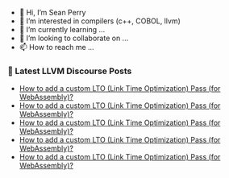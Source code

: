 - 👋 Hi, I’m Sean Perry
- 👀 I’m interested in compilers (c++, COBOL, llvm)
- 🌱 I’m currently learning ...
- 💞️ I’m looking to collaborate on ...
- 📫 How to reach me ...

<!---
s66perry/s66perry is a ✨ special ✨ repository because its `README.md` (this file) appears on your GitHub profile.
You can click the Preview link to take a look at your changes.
--->
### 📕 Latest LLVM Discourse Posts

<!-- DISCOURSE-LLVM:START -->
- [How to add a custom LTO &lpar;Link Time Optimization&rpar; Pass &lpar;for WebAssembly&rpar;?](https://discourse.llvm.org/t/how-to-add-a-custom-lto-link-time-optimization-pass-for-webassembly/73357#post_20)
- [How to add a custom LTO &lpar;Link Time Optimization&rpar; Pass &lpar;for WebAssembly&rpar;?](https://discourse.llvm.org/t/how-to-add-a-custom-lto-link-time-optimization-pass-for-webassembly/73357#post_19)
- [How to add a custom LTO &lpar;Link Time Optimization&rpar; Pass &lpar;for WebAssembly&rpar;?](https://discourse.llvm.org/t/how-to-add-a-custom-lto-link-time-optimization-pass-for-webassembly/73357#post_18)
- [How to add a custom LTO &lpar;Link Time Optimization&rpar; Pass &lpar;for WebAssembly&rpar;?](https://discourse.llvm.org/t/how-to-add-a-custom-lto-link-time-optimization-pass-for-webassembly/73357#post_17)
- [How to add a custom LTO &lpar;Link Time Optimization&rpar; Pass &lpar;for WebAssembly&rpar;?](https://discourse.llvm.org/t/how-to-add-a-custom-lto-link-time-optimization-pass-for-webassembly/73357#post_16)
<!-- DISCOURSE-LLVM:END -->
